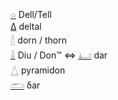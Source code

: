 [𓏏](𓏏) Dell/Tell  
[Δ](Δ) deltal  
[𓇮](𓇮) dorn / thorn  
[𓏙](𓏙) Diu / Don™ ⇔ [𓂞](𓂞) dar  
[𓉴](𓉴) pyramidon  
[𓂧](𓂧) δar  
